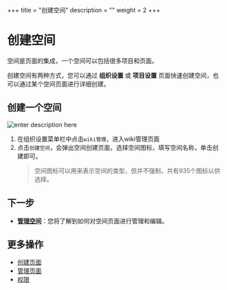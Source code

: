﻿+++
title = "创建空间"
description = ""
weight = 2
+++

# 创建空间
   
空间是页面的集成，一个空间可以包括很多项目和页面。

创建空间有两种方式，您可以通过 **组织设置** 或 **项目设置** 页面快速创建空间，也可以通过某个空间页面进行详细创建。


## 创建一个空间

![enter description here](/docs/user-guide/wiki/image/create-space.png)

1. 在组织设置菜单栏中点击`wiki管理`，进入wiki管理页面
2. 点击`创建空间`，会弹出空间创建页面，选择空间图标，填写空间名称，单击创建即可。
    <blockquote class="note">
    空间图标可以用来表示空间的类型，但并不强制，共有935个图标以供选择。
    </blockquote>

## 下一步

- [**管理空间**](../manage-space)：您将了解到如何对空间页面进行管理和编辑。

## 更多操作

- [创建页面](../../page/create-page)
- [管理页面](../../page/manage-page) 
- [权限](../../hierarchy)



